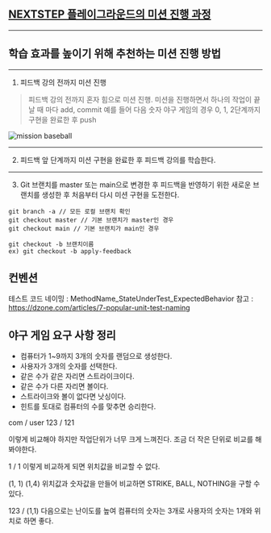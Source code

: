 ## [NEXTSTEP 플레이그라운드의 미션 진행 과정](https://github.com/next-step/nextstep-docs/blob/master/playground/README.md)

---
## 학습 효과를 높이기 위해 추천하는 미션 진행 방법

---
1. 피드백 강의 전까지 미션 진행 
> 피드백 강의 전까지 혼자 힘으로 미션 진행. 미션을 진행하면서 하나의 작업이 끝날 때 마다 add, commit
> 예를 들어 다음 숫자 야구 게임의 경우 0, 1, 2단계까지 구현을 완료한 후 push

![mission baseball](https://raw.githubusercontent.com/next-step/nextstep-docs/master/playground/images/mission_baseball.png)

---
2. 피드백 앞 단계까지 미션 구현을 완료한 후 피드백 강의를 학습한다.

---
3. Git 브랜치를 master 또는 main으로 변경한 후 피드백을 반영하기 위한 새로운 브랜치를 생성한 후 처음부터 다시 미션 구현을 도전한다.

```
git branch -a // 모든 로컬 브랜치 확인
git checkout master // 기본 브랜치가 master인 경우
git checkout main // 기본 브랜치가 main인 경우

git checkout -b 브랜치이름
ex) git checkout -b apply-feedback
```


## 컨벤션
테스트 코드 네이밍 : MethodName_StateUnderTest_ExpectedBehavior 
참고 : https://dzone.com/articles/7-popular-unit-test-naming

## 야구 게임 요구 사항 정리
- 컴퓨터가 1~9까지 3개의 숫자를 랜덤으로 생성한다.
- 사용자가 3개의 숫자를 선택한다.
- 같은 수가 같은 자리면 스트라이크이다.
- 같은 수가 다른 자리면 볼이다.
- 스트라이크와 볼이 없다면 낫싱이다.
- 힌트를 토대로 컴퓨터의 수를 맞추면 승리한다.

com / user
123 / 121

이렇게 비교해야 하지만 작업단위가 너무 크게 느껴진다.
조금 더 작은 단위로 비교를 해봐야한다.

1 / 1
이렇게 비교하게 되면 위치값을 비교할 수 없다.

(1, 1) (1,4) 
위치값과 숫자값을 만들어 비교하면 STRIKE, BALL, NOTHING을 구할 수 있다.

123 / (1,1)
다음으로는 난이도를 높여 컴퓨터의 숫자는 3개로 사용자의 숫자는 1개와 위치로 하면 좋다.


